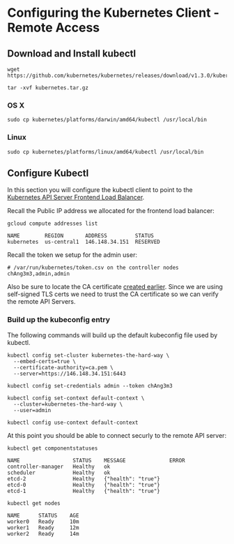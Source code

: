 # Configuring the Kubernetes Client - Remote Access

## Download and Install kubectl

```
wget https://github.com/kubernetes/kubernetes/releases/download/v1.3.0/kubernetes.tar.gz
```

```
tar -xvf kubernetes.tar.gz
```

### OS X

```
sudo cp kubernetes/platforms/darwin/amd64/kubectl /usr/local/bin
```

### Linux

```
sudo cp kubernetes/platforms/linux/amd64/kubectl /usr/local/bin
```

## Configure Kubectl

In this section you will configure the kubectl client to point to the [Kubernetes API Server Frontend Load Balancer](docs/kubernetes-controller.md#setup-kubernetes-api-server-frontend-load-balancer).

Recall the Public IP address we allocated for the frontend load balancer:

```
gcloud compute addresses list
```
```
NAME        REGION       ADDRESS         STATUS
kubernetes  us-central1  146.148.34.151  RESERVED
```

Recall the token we setup for the admin user:

```
# /var/run/kubernetes/token.csv on the controller nodes
chAng3m3,admin,admin
```

Also be sure to locate the CA certificate [created earlier](docs/certificate-authority.md). Since we are using self-signed TLS certs we need to trust the CA certificate so we can verify the remote API Servers.

### Build up the kubeconfig entry

The following commands will build up the default kubeconfig file used by kubectl.

```
kubectl config set-cluster kubernetes-the-hard-way \
  --embed-certs=true \
  --certificate-authority=ca.pem \
  --server=https://146.148.34.151:6443
```

```
kubectl config set-credentials admin --token chAng3m3
```

```
kubectl config set-context default-context \
  --cluster=kubernetes-the-hard-way \
  --user=admin
```

```
kubectl config use-context default-context
```

At this point you should be able to connect securly to the remote API server:

```
kubectl get componentstatuses
```
```
NAME                 STATUS    MESSAGE              ERROR
controller-manager   Healthy   ok                   
scheduler            Healthy   ok                   
etcd-2               Healthy   {"health": "true"}   
etcd-0               Healthy   {"health": "true"}   
etcd-1               Healthy   {"health": "true"}  
```


```
kubectl get nodes
```
```
NAME      STATUS    AGE
worker0   Ready     10m
worker1   Ready     12m
worker2   Ready     14m
```